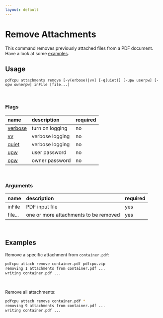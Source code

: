 ```yaml
---
layout: default
---
```


# Remove Attachments

This command removes previously attached files from a PDF document. Have a look at some [examples](#examples).

## Usage

```
pdfcpu attachments remove [-v(erbose)|vv] [-q(uiet)] [-upw userpw] [-opw ownerpw] inFile [file...]
```

<br>

### Flags

| name                                          | description       | required
|:----------------------------------------------|:------------------|:--------
| [verbose](../getting_started/common_flags.md) | turn on logging   | no
| [vv](../getting_started/common_flags.md)      | verbose logging   | no
| [quiet](../getting_started/common_flags.md)   | verbose logging   | no
| [upw](../getting_started/common_flags.md)     | user password     | no
| [opw](../getting_started/common_flags.md)     | owner password    | no

<br>

### Arguments

| name         | description         | required
|:-------------|:--------------------|:--------
| inFile       | PDF input file      | yes
| file...      | one or more attachments to be removed | yes

<br>

## Examples

Remove a specific attachment from `container.pdf`:

```sh
pdfcpu attach remove container.pdf pdfcpu.zip
removing 1 attachments from container.pdf ...
writing container.pdf ...
```

<br>

Remove all attachments:

```sh
pdfcpu attach remove container.pdf *
removing 9 attachments from container.pdf ...
writing container.pdf ...
```